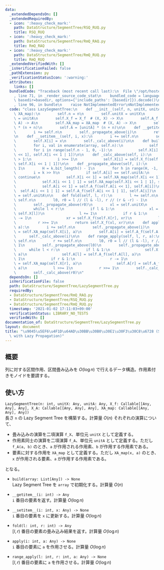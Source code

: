 ```yaml
---
data:
  _extendedDependsOn: []
  _extendedRequiredBy:
  - icon: ':heavy_check_mark:'
    path: DataStructure/SegmentTree/RSQ_RUQ.py
    title: RSQ_RUQ
  - icon: ':heavy_check_mark:'
    path: DataStructure/SegmentTree/RmQ_RAQ.py
    title: RmQ_RAQ
  - icon: ':heavy_check_mark:'
    path: DataStructure/SegmentTree/RmQ_RUQ.py
    title: RmQ_RUQ
  _extendedVerifiedWith: []
  _isVerificationFailed: false
  _pathExtension: py
  _verificationStatusIcon: ':warning:'
  attributes:
    links: []
  bundledCode: "Traceback (most recent call last):\n  File \"/opt/hostedtoolcache/Python/3.9.5/x64/lib/python3.9/site-packages/onlinejudge_verify/documentation/build.py\"\
    , line 71, in _render_source_code_stat\n    bundled_code = language.bundle(stat.path,\
    \ basedir=basedir, options={'include_paths': [basedir]}).decode()\n  File \"/opt/hostedtoolcache/Python/3.9.5/x64/lib/python3.9/site-packages/onlinejudge_verify/languages/python.py\"\
    , line 96, in bundle\n    raise NotImplementedError\nNotImplementedError\n"
  code: "class LazySegmentTree:\n    def __init__(self, n, unitX, unitA, X_f, A_f,\
    \ XA_map):\n        self.n = n\n        self.unitX = unitX\n        self.unitA\
    \ = unitA\n        self.X_f = X_f  # (X, X) -> X\n        self.A_f = A_f  # (A,\
    \ A) -> A\n        self.XA_map = XA_map  # (X, A) -> X\n        self.X = [unitX]\
    \ * (n + n)\n        self.A = [unitA] * (n + n)\n\n    def __getitem__(self, i):\n\
    \        i += self.n\n        self._propagate_above(i)\n        return self.X[i]\n\
    \n    def __setitem__(self, i, x):\n        i += self.n\n        self._propagate_above(i)\n\
    \        self.X[i] = x\n        self._calc_above(i)\n\n    def build(self, array):\n\
    \        for i, val in enumerate(array, self.n):\n            self.X[i] = val\n\
    \        for i in range(self.n - 1, 0, -1):\n            self.X[i] = self.X_f(self.X[i\
    \ << 1], self.X[i << 1 | 1])\n\n    def _calc_above(self, i):\n        while i\
    \ > 1:\n            i >>= 1\n            self.X[i] = self.X_f(self.X[i << 1],\
    \ self.X[i << 1 | 1])\n\n    def _propagate_above(self, i):\n        k = i >>\
    \ 1\n        H = k.bit_length() - 1\n        for h in range(H, -1, -1):\n    \
    \        i = k >> h\n            if self.A[i] == self.unitA:\n               \
    \ continue\n            self.X[i << 1] = self.XA_map(self.X[i << 1], self.A[i])\n\
    \            self.X[i << 1 | 1] = self.XA_map(self.X[i << 1 | 1], self.A[i])\n\
    \            self.A[i << 1] = self.A_f(self.A[i << 1], self.A[i])\n          \
    \  self.A[i << 1 | 1] = self.A_f(self.A[i << 1 | 1], self.A[i])\n            self.A[i]\
    \ = self.unitA\n\n    def fold(self, l, r):\n        l += self.n\n        r +=\
    \ self.n\n        l0, r0 = l // (l & -l), r // (r & -r) - 1\n        self._propagate_above(l0)\n\
    \        self._propagate_above(r0)\n        xl = self.unitX\n        xr = self.unitX\n\
    \        while l < r:\n            if l & 1:\n                xl = self.X_f(xl,\
    \ self.X[l])\n                l += 1\n            if r & 1:\n                r\
    \ -= 1\n                xr = self.X_f(self.X[r], xr)\n            l >>= 1\n  \
    \          r >>= 1\n        return self.X_f(xl, xr)\n\n    def apply(self, i,\
    \ a):\n        i += self.n\n        self._propagate_above(i)\n        self.X[i]\
    \ = self.XA_map(self.X[i], a)\n        self.A[i] = self.A_f(self.A[i], a)\n  \
    \      self._calc_above(i)\n\n    def range_apply(self, l, r, a):\n        l +=\
    \ self.n\n        r += self.n\n        l0, r0 = l // (l & -l), r // (r & -r) -\
    \ 1\n        self._propagate_above(l0)\n        self._propagate_above(r0)\n  \
    \      while l < r:\n            if l & 1:\n                self.X[l] = self.XA_map(self.X[l],\
    \ a)\n                self.A[l] = self.A_f(self.A[l], a)\n                l +=\
    \ 1\n            if r & 1:\n                r -= 1\n                self.X[r]\
    \ = self.XA_map(self.X[r], a)\n                self.A[r] = self.A_f(self.A[r],\
    \ a)\n            l >>= 1\n            r >>= 1\n        self._calc_above(l0)\n\
    \        self._calc_above(r0)\n"
  dependsOn: []
  isVerificationFile: false
  path: DataStructure/SegmentTree/LazySegmentTree.py
  requiredBy:
  - DataStructure/SegmentTree/RmQ_RAQ.py
  - DataStructure/SegmentTree/RSQ_RUQ.py
  - DataStructure/SegmentTree/RmQ_RUQ.py
  timestamp: '2021-01-02 17:11:03+09:00'
  verificationStatus: LIBRARY_NO_TESTS
  verifiedWith: []
documentation_of: DataStructure/SegmentTree/LazySegmentTree.py
layout: document
title: "\u9045\u5EF6\u4F1D\u64AD\u30BB\u30B0\u30E1\u30F3\u30C8\u6728 (Segment Tree\
  \ with Lazy Propagation)"
---
```


## 概要
列に対する区間作用、区間畳み込みを $O(\log n)$ で行えるデータ構造。作用素付きモノイドを要請する。

## 使い方
`LazySegmentTree(n: int, unitX: Any, unitA: Any, X_f: Callable[[Any, Any], Any], X_A: Callable[[Any, Any], Any], XA_map: Callable[[Any, Any], Any])`  
長さ `n` の Lazy Segment Tree を構築する。計算量 $O(n)$
それぞれの演算について、

  - 畳み込みの演算を二項演算 `f_X`、単位元 `unitX` として定義する。
  - 作用素同士の演算を二項演算 `f_A`、単位元 `unitA` として定義する。ただし `f_A(a, b)` のとき、`a` が作用される作用素、`b` が作用する作用素である。
  - 要素に対する作用を `XA_map` として定義する。ただし `XA_map(x, a)` のとき、`x` が作用される要素、`a` が作用する作用素である。

となる。

- `build(array: List[Any]) -> None`  
Lazy Segment Tree を `array` で初期化する。計算量 $O(n)$

- `__getitem__(i: int) -> Any`  
`i` 番目の要素を返す。計算量 $O(\log n)$

- `__setitem__(i: int, x: Any) -> None`  
`i` 番目の要素を `x` に更新する。計算量 $O(\log n)$

- `fold(l: int, r: int) -> Any`  
$[l, r)$ 番目の要素の畳み込み結果を返す。計算量 $O(\log n)$

- `apply(i: int, a: Any) -> None`  
`i` 番目の要素に `a` を作用させる。計算量 $O(\log n)$

- `range_apply(l: int, r: int, a: Any) -> None`  
$[l, r)$ 番目の要素に `a` を作用させる。計算量 $O(\log n)$

